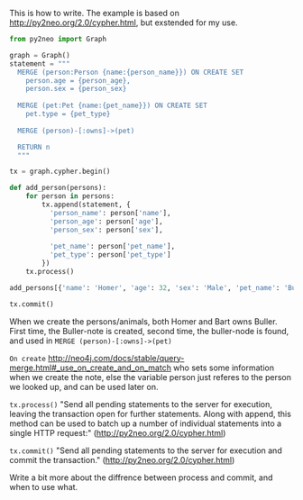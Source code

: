 This is how to write. The example is based on http://py2neo.org/2.0/cypher.html, but exstended for my use.

```python
from py2neo import Graph

graph = Graph()
statement = """
  MERGE (person:Person {name:{person_name}}) ON CREATE SET
    person.age = {person_age},
    person.sex = {person_sex}
    
  MERGE (pet:Pet {name:{pet_name}}) ON CREATE SET
    pet.type = {pet_type}
    
  MERGE (person)-[:owns]->(pet)

  RETURN n
  """

tx = graph.cypher.begin()

def add_person(persons):
    for person in persons:
        tx.append(statement, {
          'person_name': person['name'],
          'person_age': person['age'],
          'person_sex': person['sex'],
          
          'pet_name': person['pet_name'],
          'pet_type': person['pet_type']
        })
    tx.process()

add_persons[{'name': 'Homer', 'age': 32, 'sex': 'Male', 'pet_name': 'Buller', 'pet_type': 'Dog'}, {'name': 'Bart', 'age': 12, 'sex': 'Male', 'pet_name': 'Buller', 'pet_type': 'Dog'}]

tx.commit()
```

When we create the persons/animals, both Homer and Bart owns Buller. First time, the Buller-note is created, second time, the buller-node is found, and used in `MERGE (person)-[:owns]->(pet)`

`On create` http://neo4j.com/docs/stable/query-merge.html#_use_on_create_and_on_match who 
sets some information when we create the note, else the variable person just referes to the person we looked up, and can be 
used later on.

`tx.process()` "Send all pending statements to the server for execution, leaving the transaction open for further statements. Along with append, this method can be used to batch up a number of individual statements into a single HTTP request:" (http://py2neo.org/2.0/cypher.html)

`tx.commit()` "Send all pending statements to the server for execution and commit the transaction." (http://py2neo.org/2.0/cypher.html)

Write a bit more about the diffrence between process and commit, and when to use what.
